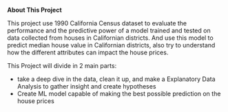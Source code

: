 **About This Project**

This project use 1990 California Census dataset to evaluate the performance and the predictive power of a model trained and tested on data collected from houses in Californian districts. And use this model to predict median house value in Californian districts, also try to understand how the different attributes can impact the house prices.

This Project will divide in 2 main parts:
* take a deep dive in the data, clean it up, and make a Explanatory Data Analysis to gather insight and create hypotheses
* Create ML model capable of making the best possible prediction on the house prices
